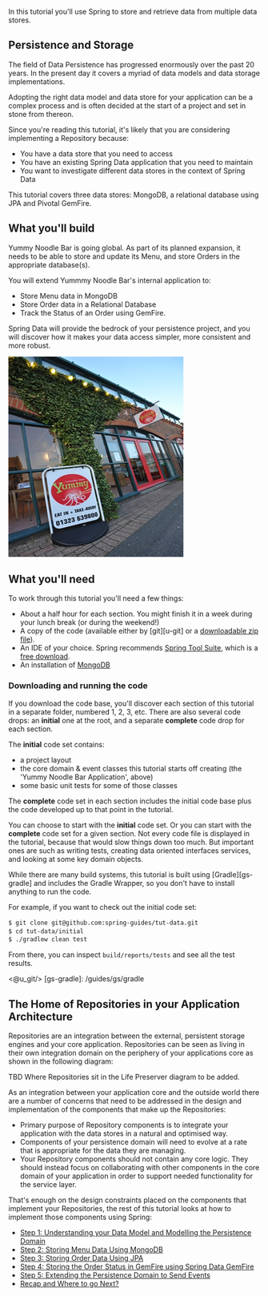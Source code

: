 
In this tutorial you'll use Spring to store and retrieve data from multiple data stores.

## Persistence and Storage

The field of Data Persistence has progressed enormously over the past 20 years. In the present day it covers a myriad of data models and data storage implementations.

Adopting the right data model and data store for your application can be a complex process and is often decided at the start of a project and set in stone from thereon.

Since you're reading this tutorial, it's likely that you are considering implementing a Repository because:

* You have a data store that you need to access
* You have an existing Spring Data application that you need to maintain
* You want to investigate different data stores in the context of Spring Data

This tutorial covers three data stores: MongoDB, a relational database using JPA and Pivotal GemFire. 

## What you'll build

Yummy Noodle Bar is going global.  As part of its planned expansion, it needs to be able to store and update its Menu, and store Orders in the appropriate database(s).

You will extend Yummmy Noodle Bar's internal application to:
- Store Menu data in MongoDB
- Store Order data in a Relational Database
- Track the Status of an Order using GemFire. 

Spring Data will provide the bedrock of your persistence project, and you will discover how it makes your data access simpler, more consistent and more robust.

![Yummy Noodle Bar](images/yummynoodle.jpg)


## What you'll need
To work through this tutorial you'll need a few things:

* About a half hour for each section. You might finish it in a week during your lunch break (or during the weekend!)
* A copy of the code (available either by [git][u-git] or a [downloadable zip file](https://github.com/spring-guides/tut-data/archive/master.zip)).
* An IDE of your choice. Spring recommends [Spring Tool Suite](http://www.springsource.org/sts), which is a [free download](http://www.springsource.org/sts).
* An installation of [MongoDB](http://www.mongodb.org/)

### Downloading and running the code

If you download the code base, you'll discover each section of this tutorial in a separate folder, numbered 1, 2, 3, etc. There are also several code drops: an **initial** one at the root, and a separate **complete** code drop for each section.

The **initial** code set contains:
- a project layout
- the core domain & event classes this tutorial starts off creating (the 'Yummy Noodle Bar Application', above)
- some basic unit tests for some of those classes

The **complete** code set in each section includes the initial code base plus the code developed up to that point in the tutorial.

You can choose to start with the **initial** code set. Or you can start with the **complete** code set for a given section. Not every code file is displayed in the tutorial, because that would slow things down too much. But important ones are such as writing tests, creating data oriented interfaces services, and looking at some key domain objects.

While there are many build systems, this tutorial is built using [Gradle][gs-gradle] and includes the Gradle Wrapper, so you don't have to install anything to run the code.

For example, if you want to check out the initial code set:

```sh
$ git clone git@github.com:spring-guides/tut-data.git
$ cd tut-data/initial
$ ./gradlew clean test
```

From there, you can inspect `build/reports/tests` and see all the test results.

<@u_git/>
[gs-gradle]: /guides/gs/gradle

## The Home of Repositories in your Application Architecture

Repositories are an integration between the external, persistent storage engines and your core application. Repositories can be seen as living in their own integration domain on the periphery of your applications core as shown in the following diagram:

TBD Where Repositories sit in the Life Preserver diagram to be added.

As an integration between your application core and the outside world there are a number of concerns that need to be addressed in the design and implementation of the components that make up the Repositories:

* Primary purpose of Repository components is to integrate your application with the data stores in a natural and optimised way.
* Components of your persistence domain will need to evolve at a rate that is appropriate for the data they are managing.
* Your Repository components should not contain any core logic. They should instead focus on collaborating with other components in the core domain of your application in order to support needed functionality for the service layer.

That's enough on the design constraints placed on the components that implement your Repositories, the rest of this tutorial looks at how to implement those components using Spring:

* [Step 1: Understanding your Data Model and Modelling the Persistence Domain](1/)
* [Step 2: Storing Menu Data Using MongoDB](2/)
* [Step 3: Storing Order Data Using JPA](3/)
* [Step 4: Storing the Order Status in GemFire using Spring Data GemFire](4/)
* [Step 5: Extending the Persistence Domain to Send Events](5/)
* [Recap and Where to go Next?](6/)

